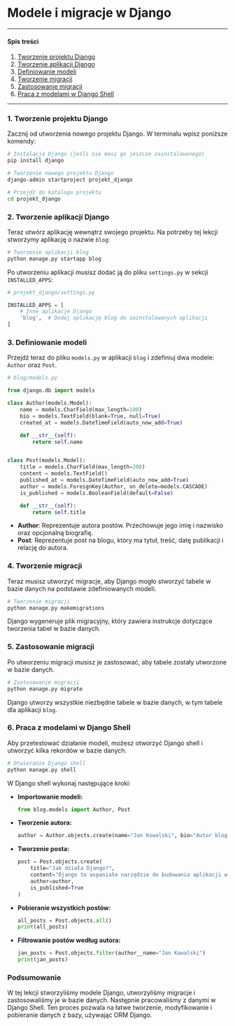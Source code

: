 # Modele i migracje w Django

---

#### Spis treści

1. [Tworzenie projektu Django](#1-tworzenie-projektu-django)
2. [Tworzenie aplikacji Django](#2-tworzenie-aplikacji-django)
3. [Definiowanie modeli](#3-definiowanie-modeli)
4. [Tworzenie migracji](#4-tworzenie-migracji)
5. [Zastosowanie migracji](#5-zastosowanie-migracji)
6. [Praca z modelami w Django Shell](#6-praca-z-modelami-w-django-shell)

---

### 1. Tworzenie projektu Django

Zacznij od utworzenia nowego projektu Django. W terminalu wpisz poniższe komendy:

```bash
# Instalacja Django (jeśli nie masz go jeszcze zainstalowanego)
pip install django

# Tworzenie nowego projektu Django
django-admin startproject projekt_django

# Przejdź do katalogu projektu
cd projekt_django
```

### 2. Tworzenie aplikacji Django

Teraz utwórz aplikację wewnątrz swojego projektu. Na potrzeby tej lekcji stworzymy aplikację o nazwie `blog`:

```bash
# Tworzenie aplikacji blog
python manage.py startapp blog
```

Po utworzeniu aplikacji musisz dodać ją do pliku `settings.py` w sekcji `INSTALLED_APPS`:

```python
# projekt_django/settings.py

INSTALLED_APPS = [
    # Inne aplikacje Django
    'blog',  # Dodaj aplikację blog do zainstalowanych aplikacji
]
```

### 3. Definiowanie modeli

Przejdź teraz do pliku `models.py` w aplikacji `blog` i zdefiniuj dwa modele: `Author` oraz `Post`.

```python
# blog/models.py

from django.db import models

class Author(models.Model):
    name = models.CharField(max_length=100)
    bio = models.TextField(blank=True, null=True)
    created_at = models.DateTimeField(auto_now_add=True)

    def __str__(self):
        return self.name


class Post(models.Model):
    title = models.CharField(max_length=200)
    content = models.TextField()
    published_at = models.DateTimeField(auto_now_add=True)
    author = models.ForeignKey(Author, on_delete=models.CASCADE)
    is_published = models.BooleanField(default=False)

    def __str__(self):
        return self.title
```

- **Author**: Reprezentuje autora postów. Przechowuje jego imię i nazwisko oraz opcjonalną biografię.
- **Post**: Reprezentuje post na blogu, który ma tytuł, treść, datę publikacji i relację do autora.

### 4. Tworzenie migracji

Teraz musisz utworzyć migracje, aby Django mogło stworzyć tabele w bazie danych na podstawie zdefiniowanych modeli.

```bash
# Tworzenie migracji
python manage.py makemigrations
```

Django wygeneruje plik migracyjny, który zawiera instrukcje dotyczące tworzenia tabel w bazie danych.

### 5. Zastosowanie migracji

Po utworzeniu migracji musisz je zastosować, aby tabele zostały utworzone w bazie danych.

```bash
# Zastosowanie migracji
python manage.py migrate
```

Django utworzy wszystkie niezbędne tabele w bazie danych, w tym tabele dla aplikacji `blog`.

### 6. Praca z modelami w Django Shell

Aby przetestować działanie modeli, możesz otworzyć Django shell i utworzyć kilka rekordów w bazie danych.

```bash
# Otwieranie Django shell
python manage.py shell
```

W Django shell wykonaj następujące kroki:

- **Importowanie modeli:**

  ```python
  from blog.models import Author, Post
  ```

- **Tworzenie autora:**

  ```python
  author = Author.objects.create(name="Jan Kowalski", bio="Autor bloga o Django.")
  ```

- **Tworzenie posta:**

  ```python
  post = Post.objects.create(
      title="Jak działa Django?",
      content="Django to wspaniałe narzędzie do budowania aplikacji webowych.",
      author=author,
      is_published=True
  )
  ```

- **Pobieranie wszystkich postów:**

  ```python
  all_posts = Post.objects.all()
  print(all_posts)
  ```

- **Filtrowanie postów według autora:**

  ```python
  jan_posts = Post.objects.filter(author__name="Jan Kowalski")
  print(jan_posts)
  ```

### Podsumowanie

W tej lekcji stworzyliśmy modele Django, utworzyliśmy migracje i zastosowaliśmy je w bazie danych. Następnie pracowaliśmy z danymi w Django Shell. Ten proces pozwala na łatwe tworzenie, modyfikowanie i pobieranie danych z bazy, używając ORM Django.
